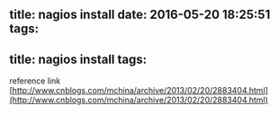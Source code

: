 title: nagios install
date: 2016-05-20 18:25:51
tags:
---
title: nagios install
tags:
---

reference link
[http://www.cnblogs.com/mchina/archive/2013/02/20/2883404.html](http://www.cnblogs.com/mchina/archive/2013/02/20/2883404.html)